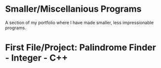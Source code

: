 # Smaller/Miscellanious Programs 
A section of my portfolio where I have made smaller, less impressionable programs.

# First File/Project: Palindrome Finder - Integer - C++
